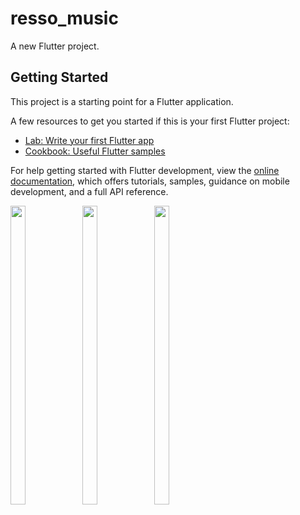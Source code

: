 # resso_music

A new Flutter project.

## Getting Started

This project is a starting point for a Flutter application.

A few resources to get you started if this is your first Flutter project:

- [Lab: Write your first Flutter app](https://docs.flutter.dev/get-started/codelab)
- [Cookbook: Useful Flutter samples](https://docs.flutter.dev/cookbook)

For help getting started with Flutter development, view the
[online documentation](https://docs.flutter.dev/), which offers tutorials,
samples, guidance on mobile development, and a full API reference.
<p>
  <img src = "https://user-images.githubusercontent.com/121473709/229787105-34250d9e-e531-4acb-a792-3dee29bf720d.png" width=22% height=35%>
  <img src = "https://user-images.githubusercontent.com/121473709/229501328-ea5f5e01-5c8e-42ba-a1c1-3ac0381223df.png" width=22% height=35%>
  <img src = "https://user-images.githubusercontent.com/121473709/229502467-257d830c-e007-4589-9d33-c1d0bb19728b.png" width=22% height=35%>
  
</p>



